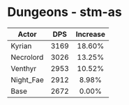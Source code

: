 # Dungeons - stm-as
| Actor | DPS | Increase |
|---|:---:|:---:|
|Kyrian|3169|18.60%|
|Necrolord|3026|13.25%|
|Venthyr|2953|10.52%|
|Night_Fae|2912|8.98%|
|Base|2672|0.00%|

